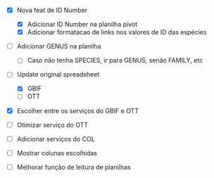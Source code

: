 - [x] Nova feat de ID Number
    - [x] Adicionar ID Number na planilha pivot
    - [x] Adicionar formatacao de links nos valores de ID das espécies

- [ ] Adicionar GENUS na planilha
    - [ ] Caso não tenha SPECIES, ir para GENUS, senão FAMILY, etc

- [ ] Update original spreadsheet
    - [x] GBIF
    - [ ] OTT

- [x] Escolher entre os serviços do GBIF e OTT

- [ ] Otimizar serviço do OTT

- [ ] Adicionar serviços do COL

- [ ] Mostrar colunas escolhidas

- [ ] Melhorar função de leitura de planilhas